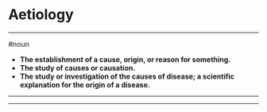 # Aetiology
---
#noun
- **The establishment of a cause, origin, or reason for something.**
- **The study of causes or causation.**
- **The study or investigation of the causes of disease; a scientific explanation for the origin of a disease.**
---
---
